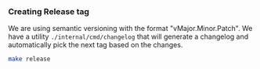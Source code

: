 ### Creating Release tag

We are using semantic versioning with the format "vMajor.Minor.Patch".
We have a utility `./internal/cmd/changelog` that will generate a changelog and automatically pick the next tag based on the changes.

```sh
make release
```

